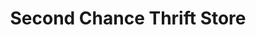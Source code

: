---
title: "Second Chance Thrift Store"
url: /meadville/second-chance-thrift-store/
shop: charity
---